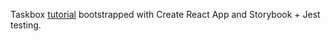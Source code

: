 Taskbox [tutorial](https://www.learnstorybook.com/intro-to-storybook/react/en/get-started/) bootstrapped with Create React App and Storybook + Jest testing.